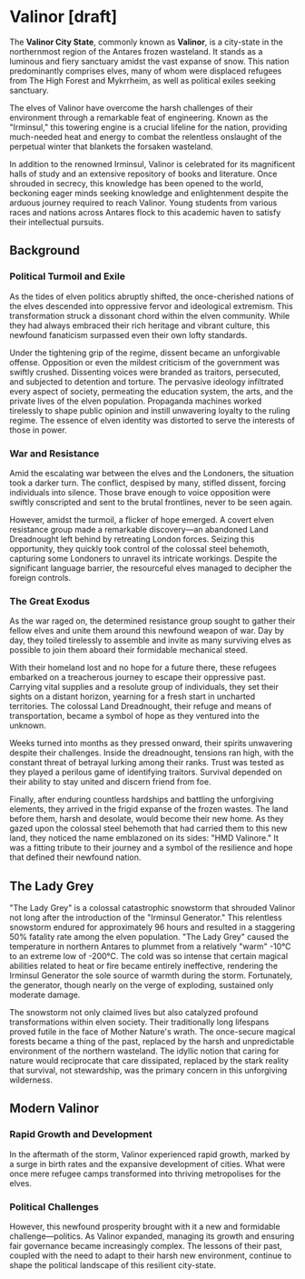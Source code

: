 # Valinor [draft]

The **Valinor City State**, commonly known as **Valinor**, is a city-state in the northernmost region of the Antares frozen wasteland. It stands as a luminous and fiery sanctuary amidst the vast expanse of snow. This nation predominantly comprises elves, many of whom were displaced refugees from The High Forest and Mykrrheim, as well as political exiles seeking sanctuary.

The elves of Valinor have overcome the harsh challenges of their environment through a remarkable feat of engineering. Known as the "Irminsul," this towering engine is a crucial lifeline for the nation, providing much-needed heat and energy to combat the relentless onslaught of the perpetual winter that blankets the forsaken wasteland.

In addition to the renowned Irminsul, Valinor is celebrated for its magnificent halls of study and an extensive repository of books and literature. Once shrouded in secrecy, this knowledge has been opened to the world, beckoning eager minds seeking knowledge and enlightenment despite the arduous journey required to reach Valinor. Young students from various races and nations across Antares flock to this academic haven to satisfy their intellectual pursuits.

## Background

### Political Turmoil and Exile

As the tides of elven politics abruptly shifted, the once-cherished nations of the elves descended into oppressive fervor and ideological extremism. This transformation struck a dissonant chord within the elven community. While they had always embraced their rich heritage and vibrant culture, this newfound fanaticism surpassed even their own lofty standards.

Under the tightening grip of the regime, dissent became an unforgivable offense. Opposition or even the mildest criticism of the government was swiftly crushed. Dissenting voices were branded as traitors, persecuted, and subjected to detention and torture. The pervasive ideology infiltrated every aspect of society, permeating the education system, the arts, and the private lives of the elven population. Propaganda machines worked tirelessly to shape public opinion and instill unwavering loyalty to the ruling regime. The essence of elven identity was distorted to serve the interests of those in power.

### War and Resistance

Amid the escalating war between the elves and the Londoners, the situation took a darker turn. The conflict, despised by many, stifled dissent, forcing individuals into silence. Those brave enough to voice opposition were swiftly conscripted and sent to the brutal frontlines, never to be seen again.

However, amidst the turmoil, a flicker of hope emerged. A covert elven resistance group made a remarkable discovery—an abandoned Land Dreadnought left behind by retreating London forces. Seizing this opportunity, they quickly took control of the colossal steel behemoth, capturing some Londoners to unravel its intricate workings. Despite the significant language barrier, the resourceful elves managed to decipher the foreign controls.

### The Great Exodus

As the war raged on, the determined resistance group sought to gather their fellow elves and unite them around this newfound weapon of war. Day by day, they toiled tirelessly to assemble and invite as many surviving elves as possible to join them aboard their formidable mechanical steed.

With their homeland lost and no hope for a future there, these refugees embarked on a treacherous journey to escape their oppressive past. Carrying vital supplies and a resolute group of individuals, they set their sights on a distant horizon, yearning for a fresh start in uncharted territories. The colossal Land Dreadnought, their refuge and means of transportation, became a symbol of hope as they ventured into the unknown.

Weeks turned into months as they pressed onward, their spirits unwavering despite their challenges. Inside the dreadnought, tensions ran high, with the constant threat of betrayal lurking among their ranks. Trust was tested as they played a perilous game of identifying traitors. Survival depended on their ability to stay united and discern friend from foe.

Finally, after enduring countless hardships and battling the unforgiving elements, they arrived in the frigid expanse of the frozen wastes. The land before them, harsh and desolate, would become their new home. As they gazed upon the colossal steel behemoth that had carried them to this new land, they noticed the name emblazoned on its sides: "HMD Valinore." It was a fitting tribute to their journey and a symbol of the resilience and hope that defined their newfound nation.

## The Lady Grey

"The Lady Grey" is a colossal catastrophic snowstorm that shrouded Valinor not long after the introduction of the "Irminsul Generator." This relentless snowstorm endured for approximately 96 hours and resulted in a staggering 50% fatality rate among the elven population. "The Lady Grey" caused the temperature in northern Antares to plummet from a relatively "warm" -10°C to an extreme low of -200°C. The cold was so intense that certain magical abilities related to heat or fire became entirely ineffective, rendering the Irminsul Generator the sole source of warmth during the storm. Fortunately, the generator, though nearly on the verge of exploding, sustained only moderate damage.

The snowstorm not only claimed lives but also catalyzed profound transformations within elven society. Their traditionally long lifespans proved futile in the face of Mother Nature's wrath. The once-secure magical forests became a thing of the past, replaced by the harsh and unpredictable environment of the northern wasteland. The idyllic notion that caring for nature would reciprocate that care dissipated, replaced by the stark reality that survival, not stewardship, was the primary concern in this unforgiving wilderness.

## Modern Valinor

### Rapid Growth and Development

In the aftermath of the storm, Valinor experienced rapid growth, marked by a surge in birth rates and the expansive development of cities. What were once mere refugee camps transformed into thriving metropolises for the elves. 

### Political Challenges

However, this newfound prosperity brought with it a new and formidable challenge—politics. As Valinor expanded, managing its growth and ensuring fair governance became increasingly complex. The lessons of their past, coupled with the need to adapt to their harsh new environment, continue to shape the political landscape of this resilient city-state.
